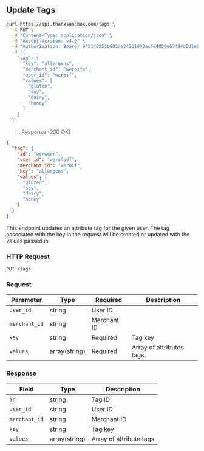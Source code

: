 ## Update Tags

```bash
curl https://api.thanxsandbox.com/tags \
  -X PUT \
  -H "Content-Type: application/json" \
  -H "Accept-Version: v4.0" \
  -H "Authorization: Bearer 945148251b603ae34561d90acfe4050e67494d6d1e65d4d3d52798407f03c0bd" \
  -d '{
    "tag": {
      "key": "allergens",
      "merchant_id": "weroifs",
      "user_id": "weroif",
      "values": [
        "gluten",
        "soy",
        "dairy",
        "honey"
      ]
    }
  }'
```

> Response (200 OK)

```json
{
  "tag": {
    "id": "werwerr",
    "user_id": "werofsdf",
    "merchant_id": "weroif",
    "key": "allergens",
    "values": [
      "gluten",
      "soy",
      "dairy",
      "honey"
    ]
  }
}
```

This endpoint updates an attribute tag for the given user. The tag associated with
the key in the request will be created or updated with the values passed in.

### HTTP Request

`PUT /tags`

### Request

Parameter | Type | Required | Description
--------- | ---- | -------- | -----------
`user_id` | string | User ID
`merchant_id` | string | Merchant ID
`key` | string | Required | Tag key
`values` | array(string) | Required | Array of attributes tags

### Response

Field | Type | Description
----- | ---- | -----------
`id` | string | Tag ID
`user_id` | string | User ID
`merchant_id` | string | Merchant ID
`key` | string | Tag key
`values` | array(string) | Array of attribute tags
